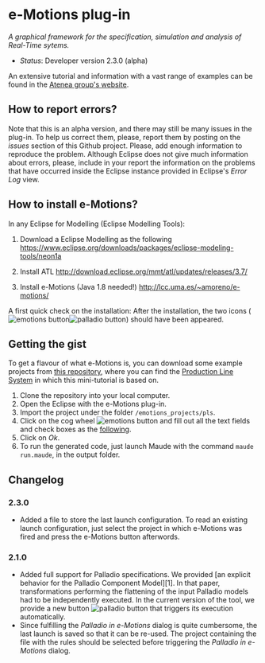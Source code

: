 # e-Motions plug-in 
*A graphical framework for the specification, simulation and analysis of Real-Time sytems.*

- *Status*: Developer version 2.3.0 (alpha)

An extensive tutorial and information with a vast range of examples can be found in the [Atenea group's website](http://atenea.lcc.uma.es/index.php/Main_Page/Resources/E-motions).

## How to report errors?
Note that this is an alpha version, and there may still be many issues in the plug-in. To help us correct them, please, report them by posting on the *issues* section of this Github project. Please, add enough information to reproduce the problem. Although Eclipse does not give much information about errors, please, include in your report the information on the problems that have occurred inside the Eclipse instance provided in Eclipse's *Error Log* view.

## How to install e-Motions?
In any Eclipse for Modelling (Eclipse Modelling Tools):

1. Download a Eclipse Modelling as the following
    https://www.eclipse.org/downloads/packages/eclipse-modeling-tools/neon1a

2. Install ATL
    http://download.eclipse.org/mmt/atl/updates/releases/3.7/

3. Install e-Motions (Java 1.8 needed!)
    http://lcc.uma.es/~amoreno/e-motions/
    
A first quick check on the installation: After the installation, the two icons (![emotions button](https://raw.githubusercontent.com/e-motions/e-motions_plugin/master/e-motions_plugin/icons/cog.png)![palladio button](https://raw.githubusercontent.com/e-motions/e-motions_plugin/master/e-motions_plugin/icons/palladio.png)) should have been appeared.
    
## Getting the gist
To get a flavour of what e-Motions is, you can download some example projects from [this repository](https://github.com/e-motions/emotions_projects), where you can find the [Production Line System](http://atenea.lcc.uma.es/index.php/Main_Page/Resources/E-motions/PLSExample) in which this mini-tutorial is based on.

1. Clone the repository into your local computer.
2. Open the Eclipse with the e-Motions plug-in.
3. Import the project under the folder `/emotions_projects/pls`.
4. Click on the cog wheel ![emotions button](https://raw.githubusercontent.com/e-motions/e-motions_plugin/master/e-motions_plugin/icons/cog.png) and fill out all the text fields and check boxes as the [following](https://github.com/e-motions/e-motions_plugin/blob/master/tutorial/pls_emotions.png?raw=true).
5. Click on *Ok*.
6. To run the generated code, just launch Maude with the command `maude run.maude`, in the output folder.

## Changelog
### 2.3.0
- Added a file to store the last launch configuration. To read an existing launch configuration, just select the project in which e-Motions was fired and press the e-Motions button afterwords.
### 2.1.0
- Added full support for Palladio specifications. We provided [an explicit behavior for the Palladio Component Model][1]. In that paper, transformations performing the flattening of the input Palladio models had to be independently executed. In the current version of the tool, we provide a new button ![palladio button](https://raw.githubusercontent.com/e-motions/e-motions_plugin/master/e-motions_plugin/icons/palladio.png) that triggers its execution automatically.
- Since fulfilling the *Palladio in e-Motions* dialog is quite cumbersome, the last launch is saved so that it can be re-used. The project containing the file with the rules should be selected before triggering the *Palladio in e-Motions* dialog.





